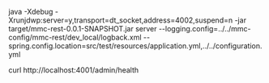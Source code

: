 java -Xdebug -Xrunjdwp:server=y,transport=dt_socket,address=4002,suspend=n -jar target/mmc-rest-0.0.1-SNAPSHOT.jar server --logging.config=../../mmc-config/mmc-rest/dev_local/logback.xml --spring.config.location=src/test/resources/application.yml,../../configuration.yml

curl http://localhost:4001/admin/health
